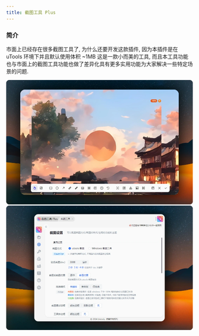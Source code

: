 ```yaml
---
title: 截图工具 Plus
---
```


### 简介

市面上已经存在很多截图工具了, 为什么还要开发这款插件, 因为本插件是在 uTools 环境下并且默认使用体积 ~1MB 这是一款小而美的工具, 
而且本工具功能也与市面上的截图工具功能也做了差异化具有更多实用功能为大家解决一些特定场景的问题.

![](./image/sc-02.webp)
![](./image/sc-01.webp)


